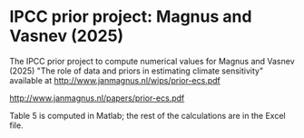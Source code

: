 # IPCC prior project: Magnus and Vasnev (2025)
The IPCC prior project to compute numerical values for 
Magnus and Vasnev (2025) "The role of data and priors in estimating climate sensitivity"
available at http://www.janmagnus.nl/wips/prior-ecs.pdf 

http://www.janmagnus.nl/papers/prior-ecs.pdf

Table 5 is computed in Matlab; the rest of the calculations are in the Excel file.

